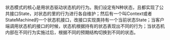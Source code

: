 状态模式的核心是用状态驱动状态机的行为。我们设定有N种状态，且都实现了公共接口State，对状态的里的行为进行各自维护；然后有一个叫Context或者StateMachine的一个状态机接口，改接口实现类持有一个当前状态State；当客户端调用状态机的接口的时候，状态机根据持有的状态表现出不同的行为；当状态机内部在不同行为实施过后，根据不同的预期结构切换到不同的状态。